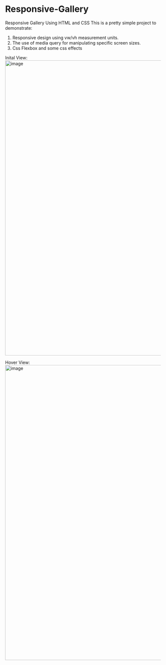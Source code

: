# Responsive-Gallery
Responsive Gallery Using HTML and CSS
This is a pretty simple project to demonstrate:
1) Responsive design using vw/vh measurement units.
2) The use of media query for manipulating specific screen sizes.
3) Css Flexbox and some css effects

Inital View:
<img width="955" alt="image" src="https://github.com/AbdullahNjoum98/Responsive-Gallery/assets/56254725/4d50f1af-da90-4ca8-98e5-f7067be3f122">


Hover View:
<img width="955" alt="image" src="https://github.com/AbdullahNjoum98/Responsive-Gallery/assets/56254725/af96658c-093d-42ab-8fc6-2ee78e64d0e3">
